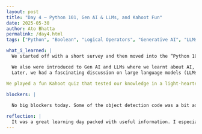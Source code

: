 ```yaml
---
layout: post
title: "Day 4 – Python 101, Gen AI & LLMs, and Kahoot Fun"
date: 2025-05-30
author: Ato Bhatta
permalink: /day4.html
tags: ["Python", "Boolean", "Logical Operators", "Generative AI", "LLMs", "AI", "Kahoot", "Embeddings", "Replit"] 

what_i_learned: |
  We started off with a short survey and then moved into the “Python 101 Breakdown” Zoom room. We studied logical operators, booleans, and implemented code using Replit.

  We also were introduced to Gen AI and LLMs where we learnt about AI, DL, GI, ML, and about the LLMs with tokenization and embeddings with examples.
  Later, we had a fascinating discussion on large language models (LLMs) and generative artificial intelligence. We looked at the distinctions between generative intelligence (GI), deep learning (DL), machine learning (ML), and artificial intelligence (AI). With the aid of examples, we also studied the operation of LLMs utilizing ideas like tokenization and embeddings.

We played a fun Kahoot quiz that tested our knowledge in a light-hearted way.

blockers: |
 
  No big blockers today. Some of the object detection code was a bit advanced, so I plan to review it again later.

reflection: |
  It was a great learning day packed with useful information. I especially liked the breakdown of AI concepts and practicing logic with Python. The Kahoot session brought energy and made the learning more interactive.
---
```


